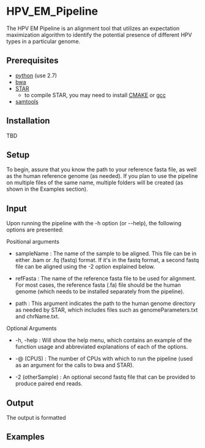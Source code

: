 # HPV_EM_Pipeline

The HPV EM Pipeline is an alignment tool that utilizes an expectation maximization algorithm to identify the potential presence of different HPV types in a particular genome. 

## Prerequisites
  - [python](https://www.python.org/) (use 2.7)
  - [bwa](http://bio-bwa.sourceforge.net/)
  - [STAR](https://github.com/alexdobin/STAR)
    - to compile STAR, you may need to install [CMAKE](https://cmake.org/) or [gcc](https://gcc.gnu.org/)
  - [samtools](http://samtools.sourceforge.net/)
  
## Installation
  TBD
  
## Setup
  To begin, assure that you know the path to your reference fasta file, as well as the human reference genome (as needed). If you plan to use the pipeline on multiple files of the same name, multiple folders will be created (as shown in the Examples section).
  
## Input
  Upon running the pipeline with the -h option (or --help), the following options are presented:
  
  Positional arguments
  - sampleName : The name of the sample to be aligned. This file can be in either .bam or .fq (fastq) format. If it's in the fastq format, a second fastq file can be aligned using the -2 option explained below.
  
  - refFasta : The name of the reference fasta file to be used for alignment. For most cases, the reference fasta (.fa) file should be the human genome (which needs to be installed separately from the pipeline).
  
  - path : This argument indicates the path to the human genome directory as needed by STAR, which includes files such as genomeParameters.txt and chrName.txt.  
  
  Optional Arguments 
  - -h, -help : Will show the help menu, which contains an example of the function usage and abbreviated explanations of each of the options.
  
  - -@ (CPUS) : The number of CPUs with which to run the pipeline (used as an argument for the calls to bwa and STAR).
  
  - -2 (otherSample) : An optional second fastq file that can be provided to produce paired end reads.

## Output
  The output is formatted 

## Examples
